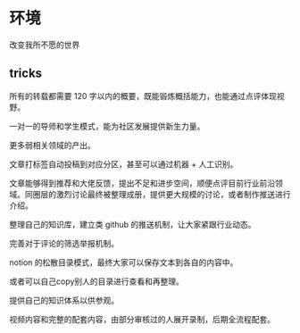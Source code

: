 # 环境

改变我所不愿的世界

## tricks

所有的转载都需要 120 字以内的概要，既能锻炼概括能力，也能通过点评体现视野。

一对一的导师和学生模式，能为社区发展提供新生力量。

更多弱相关领域的产出。

文章打标签自动投稿到对应分区，甚至可以通过机器 + 人工识别。

文章能够得到推荐和大佬反馈，提出不足和进步空间，顺便点评目前行业前沿领域。同圈层的激烈讨论最终被整理成册，提供更大规模的讨论，或者制作推送进行介绍。

整理自己的知识库，建立类 github 的推送机制，让大家紧跟行业动态。

完善对于评论的筛选举报机制。

notion 的松散目录模式，最终大家可以保存文本到各自的内容中。

或者可以自己copy别人的目录进行查看和再整理。

提供自己的知识体系以供参观。

视频内容和完整的配套内容，由部分审核过的人展开录制，后期全流程配套。